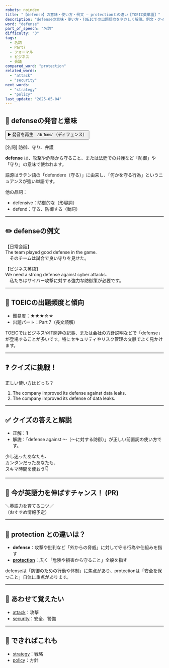 ```yaml
---
robots: noindex
title: "【defense】の意味・使い方・例文 ― protectionとの違い【TOEIC英単語】"
description: "defenseの意味・使い方・TOEICでの出題傾向をやさしく解説。例文・クイズ付きでprotectionとの違いもわかりやすく学べます。"
word: "defense"
part_of_speech: "名詞"
difficulty: "3"
tags:
  - 名詞
  - Part7
  - フォーマル
  - ビジネス
  - 会議
compared_word: "protection"
related_words:
  - "attack"
  - "security"
next_words:
  - "strategy"
  - "policy"
last_update: "2025-05-04"
---
```


## 🔰 defenseの発音と意味

<button class="play-audio" onclick="playTTS('defense')">
  <span class="play-audio-main">
    ▶️ 発音を再生　/dɪˈfɛns/
  </span>
  <span class="play-audio-sub">
    （ディフェンス）
  </span>
</button>

[名詞] 防御、守り、弁護

**defense** は、攻撃や危険から守ること、または法廷での弁護など「防御」や「守り」の意味で使われます。

語源はラテン語の「defendere（守る）」に由来し、「何かを守る行為」というニュアンスが強い単語です。

他の品詞：  
- defensive：防御的な（形容詞）
- defend：守る、防御する（動詞）

---

## ✏️ defenseの例文

【日常会話】  
The team played good defense in the game.  
　そのチームは試合で良い守りを見せた。

【ビジネス英語】  
We need a strong defense against cyber attacks.  
　私たちはサイバー攻撃に対する強力な防御策が必要です。

---

## 🎯 TOEICの出題頻度と傾向

- 難易度：★★★☆☆
- 出題パート：Part 7（長文読解）

TOEICではビジネスやIT関連の記事、または会社の方針説明などで「defense」が登場することが多いです。特にセキュリティやリスク管理の文脈でよく見かけます。

---

## ❓ クイズに挑戦！

正しい使い方はどっち？

1. The company improved its defense against data leaks.  
2. The company improved its defense of data leaks.

---

## ✅ クイズの答えと解説

- 正解：**1**
- 解説：「defense against ～（～に対する防御）」が正しい前置詞の使い方です。

少し迷ったあなたも、  
カンタンだったあなたも、  
スキマ時間を使おう👇️

---

## 🚀 今が英語力を伸ばすチャンス！ (PR)

<div class="info-center">
＼英語力を育てるコツ／<br>  
（おすすめ情報予定）
</div>

---

## 🤔  protection との違いは？

- **defense**：攻撃や批判など「外からの脅威」に対して守る行為や仕組みを指す
- **[protection](/word/protection)**：広く「危険や損害から守ること」全般を指す

defenseは「防御のための行動や体制」に焦点があり、protectionは「安全を保つこと」自体に重点があります。

---

## 🧩 あわせて覚えたい

- [attack](/word/attack)：攻撃
- [security](/word/security)：安全、警備

---

## 📖 できればこれも

- [strategy](/word/strategy)：戦略
- [policy](/word/policy)：方針

<!-- cvid: aid17_bid04 -->
